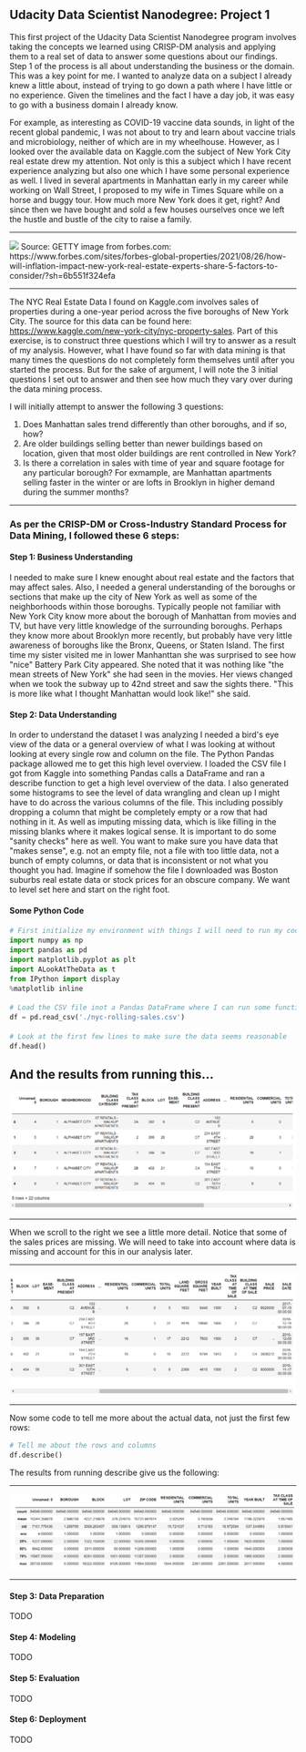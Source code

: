 ## Udacity Data Scientist Nanodegree: Project 1

This first project of the Udacity Data Scientist Nanodegree program involves taking the concepts we learned using CRISP-DM analysis and applying them to a real set of data to answer some questions about our findings. Step 1 of the process is all about understanding the business or the domain. This was a key point for me. I wanted to analyze data on a subject I already knew a little about, instead of trying to go down a path where I have little or no experience. Given the timelines and the fact I have a day job, it was easy to go with a business domain I already know. 

For example, as interesting as COVID-19 vaccine data sounds, in light of the recent global pandemic, I was not about to try and learn about vaccine trials and microbiology, neither of which are in my wheelhouse. However, as I looked over the available data on Kaggle.com the subject of New York City real estate drew my attention. Not only is this a subject which I have recent experience analyzing but also one which I have some personal experience as well. I lived in several apartments in Manhattan early in my career while working on Wall Street, I proposed to my wife in Times Square while on a horse and buggy tour. How much more New York does it get, right? And since then we have bought and sold a few houses ourselves once we left the hustle and bustle of the city to raise a family.

---
<img src='https://thumbor.forbes.com/thumbor/960x0/https%3A%2F%2Fspecials-images.forbesimg.com%2Fimageserve%2F6127d692358619c548e6d0f4%2FNew-York-City--NYC--USA%2F960x0.jpg%3Ffit%3Dscale'>
Source: GETTY image from forbes.com: https://www.forbes.com/sites/forbes-global-properties/2021/08/26/how-will-inflation-impact-new-york-real-estate-experts-share-5-factors-to-consider/?sh=6b551f324efa

---

The NYC Real Estate Data I found on Kaggle.com involves sales of properties during a one-year period across the five boroughs of New York City. The source for this data can be found here: https://www.kaggle.com/new-york-city/nyc-property-sales. Part of this exercise, is to construct three questions which I will try to answer as a result of my analysis. However, what I have found so far with data mining is that many times the questions do not completely form themselves until after you started the process. But for the sake of argument, I will note the 3 initial questions I set out to answer and then see how much they vary over during the data mining process.

I will initially attempt to answer the following 3 questions:

1. Does Manhattan sales trend differently than other boroughs, and if so, how?
2. Are older buildings selling better than newer buildings based on location, given that most older buildings are rent controlled in New York?
3. Is there a correlation in sales with time of year and square footage for any particular borough? For exmample, are Manhattan apartments selling faster in the winter or are lofts in Brooklyn in higher demand during the summer months?

---

### As per the CRISP-DM or Cross-Industry Standard Process for Data Mining, I followed these 6 steps:

#### Step 1: Business Understanding
I needed to make sure I knew enought about real estate and the factors that may affect sales. Also, I needed a general understanding of the boroughs or sections that make up the city of New York as well as some of the neighborhoods within those boroughs. Typically people not familiar with New York City know more about the borough of Manhattan from movies and TV, but have very little knowledge of the surrounding boroughs. Perhaps they know more about Brooklyn more recently, but probably have very little awareness of boroughs like the Bronx, Queens, or Staten Island. The first time my sister visited me in lower Manhanttan she was surprised to see how "nice" Battery Park City appeared. She noted that it was nothing like "the mean streets of New York" she had seen in the movies. Her views changed when we took the subway up to 42nd street and saw the sights there. "This is more like what I thought Manhattan would look like!" she said.

#### Step 2: Data Understanding
In order to understand the dataset I was analyzing I needed a bird's eye view of the data or a general overview of what I was looking at without looking at every single row and column on the file. The Python Pandas package allowed me to get this high level overview. I loaded the CSV file I got from Kaggle into something Pandas calls a DataFrame and ran a describe function to get a high level overview of the data. I also generated some histograms to see the level of data wrangling and clean up I might have to do across the various columns of the file. This including possibly dropping a column that might be completely empty or a row that had nothing in it. As well as imputing missing data, which is like filling in the missing blanks where it makes logical sense. It is important to do some "sanity checks" here as well. You want to make sure you have data that "makes sense", e.g. not an empty file, not a file with too little data, not a bunch of empty columns, or data that is inconsistent or not what you thought you had. Imagine if somehow the file I downloaded was Boston suburbs real estate data or stock prices for an obscure company. We want to level set here and start on the right foot.

#### Some Python Code

```python
# First initialize my environment with things I will need to run my code
import numpy as np
import pandas as pd
import matplotlib.pyplot as plt
import ALookAtTheData as t
from IPython import display
%matplotlib inline

# Load the CSV file inot a Pandas DataFrame where I can run some functions to tell me more about the data I was looking at
df = pd.read_csv('./nyc-rolling-sales.csv')

# Look at the first few lines to make sure the data seems reasonable
df.head()
```
And the results from running this...
---
<img src="./images/1PandasHead.jpg">

---

When we scroll to the right we see a little more detail. Notice that some of the sales prices are missing. We will need to take into account where data is missing and account for this in our analysis later.

---
<img src="./images/2PandasHead.jpg">

---

Now some code to tell me more about the actual data, not just the first few rows:

```python
# Tell me about the rows and columns 
df.describe()
```

The results from running describe give us the following:

---
<img src="./images/3PandasDescribe.jpg">

---
#### Step 3: Data Preparation
TODO

#### Step 4: Modeling
TODO

#### Step 5: Evaluation
TODO

#### Step 6: Deployment
TODO
